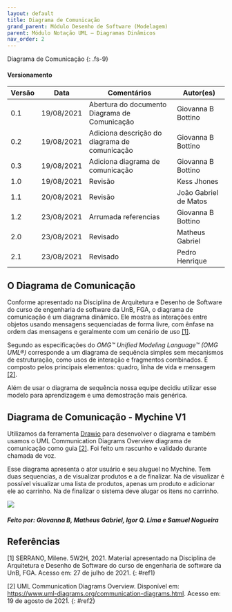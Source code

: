 ```yaml
---
layout: default
title: Diagrama de Comunicação
grand_parent: Módulo Desenho de Software (Modelagem)
parent: Módulo Notação UML – Diagramas Dinâmicos
nav_order: 2
---
```


Diagrama de Comunicação
{: .fs-9}

#### Versionamento

|Versão | Data | Comentários | Autor(es) |
|-------|------|-------------|-----------|
|0.1|19/08/2021| Abertura do documento Diagrama de Comunicação| Giovanna B Bottino|
|0.2|19/08/2021| Adiciona descrição do diagrama de comunicação| Giovanna B Bottino|
|0.3|19/08/2021| Adiciona diagrama de comunicação| Giovanna B Bottino|
|1.0|19/08/2021| Revisão | Kess Jhones|
|1.1|20/08/2021| Revisão | João Gabriel de Matos|
|1.2|23/08/2021| Arrumada referencias | Giovanna B Bottino|
|2.0|23/08/2021| Revisado | Matheus Gabriel |
|2.1|23/08/2021| Revisado | Pedro Henrique |

## O Diagrama de Comunicação

Conforme apresentado na Disciplina de Arquitetura e Desenho de Software do curso de engenharia de software da UnB, FGA, o diagrama de comunicação é um diagrama dinâmico. Ele mostra as interações entre objetos usando mensagens sequenciadas de forma livre, com ênfase na ordem das mensagens e geralmente com um cenário de uso [[1]](#ref1). 

Segundo as especificações do _OMG™ Unified Modeling Language™ (OMG UML®)_  corresponde a um diagrama de sequência simples sem mecanismos de estruturação, como usos de interação e fragmentos combinados. É composto pelos principais elementos: quadro, linha de vida e mensagem [[2]](#ref2).

Além de usar o diagrama de sequência nossa equipe decidiu utilizar esse modelo para aprendizagem e uma demostração mais genérica.

## Diagrama de Comunicação - Mychine V1

Utilizamos da ferramenta [Drawio](https://app.diagrams.net/) para desenvolver o diagrama e também usamos o UML Communication Diagrams Overview diagrama de comunicação como guia [[2]](#ref2). Foi feito um rascunho e validado durante chamada de voz.

Esse diagrama apresenta o ator usuário e seu aluguel no Mychine. Tem duas sequencias, a de visualizar produtos e a de finalizar. Na de visualizar é possível visualizar uma lista de produtos, apenas um produto e adicionar ele ao carrinho. Na de finalizar o sistema deve alugar os itens no carrinho.

<a href="{{ site.baseurl }}/assets/images/comunicacao/comunicacao.png" data-toggle="lightbox">
  <img src="{{ site.baseurl }}/assets/images/comunicacao/comunicacao.png" class="img-fluid" />
</a>

##### Feito por: Giovanna B, Matheus Gabriel, Igor Q. Lima e Samuel Nogueira

## Referências

[1] SERRANO, Milene. 5W2H, 2021. Material apresentado na Disciplina de Arquitetura e Desenho de Software do curso de engenharia de software da UnB, FGA. Acesso em: 27 de julho de 2021.
{: #ref1}

[2] UML Communication Diagrams Overview. Disponível em: <https://www.uml-diagrams.org/communication-diagrams.html>. Acesso em: 19 de agosto de 2021.
{: #ref2}

